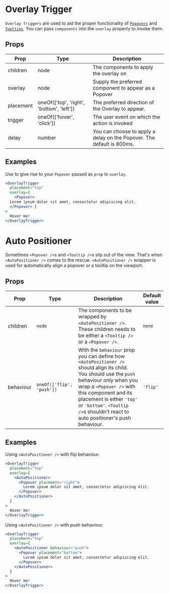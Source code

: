 # Overlay Trigger

`Overlay Triggers` are used to aid the proper functionality of [`Popovers`](../popover/README) and [`Tooltips`](../tooltip/README). You can pass `components` into the `overlay` property to invoke them.

## Props

| Prop | Type | Description |
| ---- | ---- | ----------- |
| children | node | The components to apply the overlay on |
| overlay | node | Supply the preferred component to appear as a Popover |
| placement | oneOf(['top', 'right', 'bottom', 'left']) | The preferred direction of the Overlay to appear. |
| trigger | oneOf(['hover', 'click']) | The user event on which the action is invoked |
| delay | number | You can choose to apply a delay on the Popover. The default is 800ms. |

## Examples

Use to give rise to your `Popover` passed as `prop` to `overlay`.

```jsx
<OverlayTrigger
  placement="top"
  overlay={
    <Popover>
  Lorem ipsum dolor sit amet, consectetur adipiscing elit.
  </Popover> }
>
  Hover me!
</OverlayTrigger>
```

# Auto Positioner

Sometimes `<Popover />`s and `<Tooltip />`s slip out of the view. That's when `<AutoPositioner />` comes to the rescue. `<AutoPositioner />` wrapper is used for automatically align a popover or a tooltip on the viewport.

## Props

| Prop | Type | Description | Default value |
| ---- | ---- | ----------- | ------------- |
| children | `node` | The components to be wrapped by `<AutoPositioner />`. These children needs to be either a `<Tooltip />` or a `<Popover />`. | `none` |
| behaviour | `oneOf(['flip', 'push'])` | With the `behaviour` prop you can define how `<AutoPositioner />` should align its child. You should use the `push` behaviour only when you wrap a `<Popover />` with this component and its placement is either `'top'` or `'bottom'`. `<Tooltip />`s shouldn't react to auto positioner's push behaviour. | `'flip'` |

## Examples

Using `<AutoPositioner />` with flip behaviour.

```jsx
<OverlayTrigger
  placement="top"
  overlay={
    <AutoPositioner>
      <Popover placement="right">
        Lorem ipsum dolor sit amet, consectetur adipiscing elit.
      </Popover>
    </AutoPositioner>
  }
>
  Hover me!
</OverlayTrigger>
```

Using `<AutoPositioner />` with push behaviour.

```jsx
<OverlayTrigger
  placement="top"
  overlay={
    <AutoPositioner behaviour="push">
      <Popover placement="bottom">
        Lorem ipsum dolor sit amet, consectetur adipiscing elit.
      </Popover>
    </AutoPositioner>
  }
>
  Hover me!
</OverlayTrigger>
```
